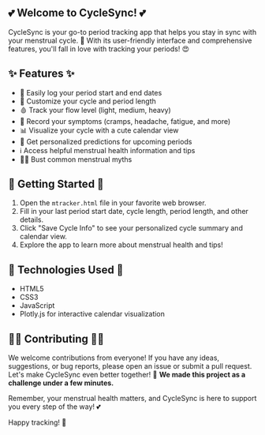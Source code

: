 ## 💕 Welcome to CycleSync! 💕

CycleSync is your go-to period tracking app that helps you stay in sync with your menstrual cycle. 🌸 With its user-friendly interface and comprehensive features, you'll fall in love with tracking your periods! 😍

## ✨ Features ✨
- 📅 Easily log your period start and end dates
- 🔢 Customize your cycle and period length
- 🩸 Track your flow level (light, medium, heavy)
- 🤕 Record your symptoms (cramps, headache, fatigue, and more)
- 📊 Visualize your cycle with a cute calendar view
- 📅 Get personalized predictions for upcoming periods
- ℹ️ Access helpful menstrual health information and tips
- 🙅‍♀️ Bust common menstrual myths

## 💖 Getting Started 💖
1. Open the `mtracker.html` file in your favorite web browser.
2. Fill in your last period start date, cycle length, period length, and other details.
3. Click "Save Cycle Info" to see your personalized cycle summary and calendar view.
4. Explore the app to learn more about menstrual health and tips!

## 🌺 Technologies Used 🌺
- HTML5
- CSS3
- JavaScript
- Plotly.js for interactive calendar visualization

## 👩‍💻 Contributing 👩‍💻
We welcome contributions from everyone! If you have any ideas, suggestions, or bug reports, please open an issue or submit a pull request. Let's make CycleSync even better together! 💪
**We made this project as a challenge under a few minutes.**

Remember, your menstrual health matters, and CycleSync is here to support you every step of the way! 💕

Happy tracking! 🌸
